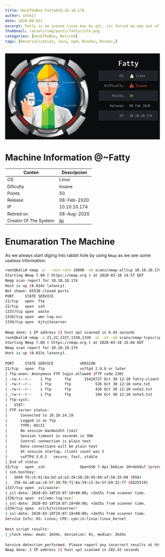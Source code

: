 ```yaml
---
title: HackTheBox-Fatty@10.10.10.174
author: a3nk17
date: 2020-08-011 
excerpt: Fatty is an insane linux box by qtc. its forced me way out of my comfort zone, Decompiling the server,search for a SQL-injectionIn & Inorder to escalate our privileges to root, we have to exploit a cronjob. which running on Docker.
thumbnail: /assets/img/posts/fatty/info.png
categories: [HackTheBox, Retired]
tags: [Deserialization, Java, npm, Window, Docker,]
---
```



![info](/assets/img/posts/fatty/info.png)



Machine Information @~Fatty
============================



|Conten| Descripcion |
|-----------|--------------|
| OS       |  Linux |
| Dificulty    | Insane |
| Points   | 50 |
| Release      | 08-Feb-2020 |
| IP    | 10.10.10.174 |
| Retired on | 08-Aug-2020 |
| Creator Of The System: | [jkr](https://www.hackthebox.eu/home/users/profile/77141)  |



Enumaration The Machine
========================

As we always start diging into rabbit hole by using `Nmap` as we see some useless information.


```bash
root@kali# nmap -p- --min-rate 10000 -oA scans/nmap-alltcp 10.10.10.174
Starting Nmap 7.80 ( https://nmap.org ) at 2020-03-18 14:57 EDT
Nmap scan report for 10.10.10.174
Host is up (0.014s latency).
Not shown: 65530 closed ports
PORT     STATE SERVICE
21/tcp   open  ftp
22/tcp   open  ssh
1337/tcp open  waste
1338/tcp open  wmc-log-svc
1339/tcp open  kjtsiteserver

Nmap done: 1 IP address (1 host up) scanned in 8.45 seconds
root@kali# nmap -p 21,22,1337,1338,1339 -sC -sV -oA scans/nmap-tcpscripts 10.10.10.174
Starting Nmap 7.80 ( https://nmap.org ) at 2020-03-18 15:04 EDT
Nmap scan report for 10.10.10.174
Host is up (0.013s latency).

PORT     STATE SERVICE            VERSION
21/tcp   open  ftp                vsftpd 2.0.8 or later
| ftp-anon: Anonymous FTP login allowed (FTP code 230)
| -rw-r--r--    1 ftp      ftp      15426727 Oct 30 12:10 fatty-client.jar
| -rw-r--r--    1 ftp      ftp           526 Oct 30 12:10 note.txt
| -rw-r--r--    1 ftp      ftp           426 Oct 30 12:10 note2.txt
|_-rw-r--r--    1 ftp      ftp           194 Oct 30 12:10 note3.txt
| ftp-syst: 
|   STAT: 
| FTP server status:
|      Connected to 10.10.14.19
|      Logged in as ftp
|      TYPE: ASCII
|      No session bandwidth limit
|      Session timeout in seconds is 300
|      Control connection is plain text
|      Data connections will be plain text
|      At session startup, client count was 2
|      vsFTPd 3.0.3 - secure, fast, stable
|_End of status
22/tcp   open  ssh                OpenSSH 7.4p1 Debian 10+deb9u7 (protocol 2.0)
| ssh-hostkey: 
|   2048 fd:c5:61:ba:bd:a3:e2:26:58:20:45:69:a7:58:35:08 (RSA)
|_  256 4a:a8:aa:c6:5f:10:f0:71:8a:59:c5:3e:5f:b9:32:f7 (ED25519)
1337/tcp open  ssl/waste?
|_ssl-date: 2020-03-18T19:07:18+00:00; +2m35s from scanner time.
1338/tcp open  ssl/wmc-log-svc?
|_ssl-date: 2020-03-18T19:07:18+00:00; +2m35s from scanner time.
1339/tcp open  ssl/kjtsiteserver?
|_ssl-date: 2020-03-18T19:07:18+00:00; +2m35s from scanner time.
Service Info: OS: Linux; CPE: cpe:/o:linux:linux_kernel

Host script results:
|_clock-skew: mean: 2m34s, deviation: 0s, median: 2m34s

Service detection performed. Please report any incorrect results at https://nmap.org/submit/ .
Nmap done: 1 IP address (1 host up) scanned in 202.43 seconds
```
